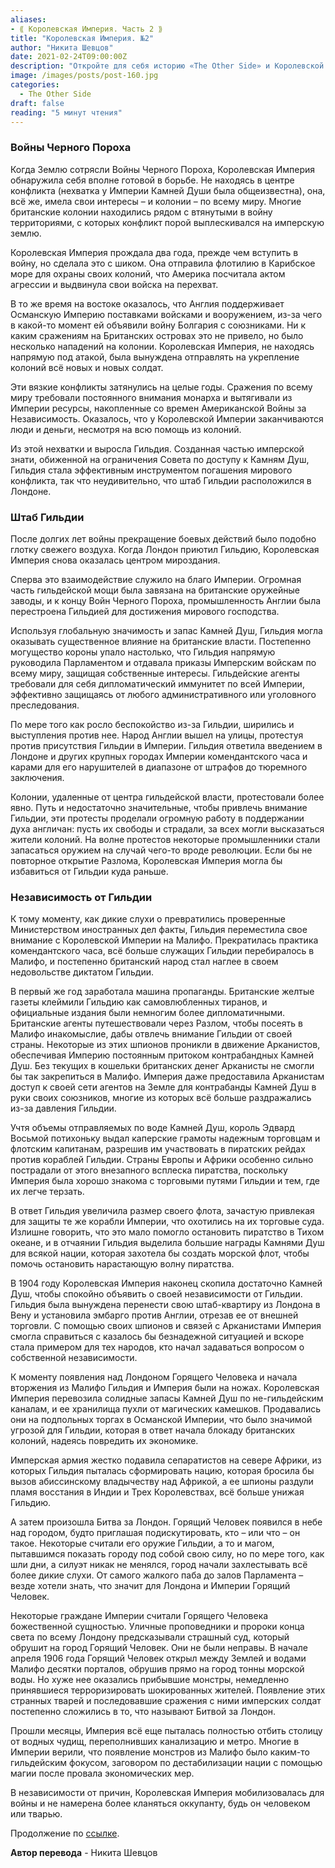 ```yaml
---
aliases: 
- ⟪ Королевская Империя. Часть 2 ⟫
title: "Королевская Империя. №2"
author: "Никита Шевцов"
date: 2021-02-24T09:00:00Z
description: "Откройте для себя историю «The Other Side» и Королевской империи во время Войн с черным порохом. Имея колонии по всему миру, Империя оказалась готовой бороться за свои интересы в разгар конфликта. Узнайте о битвах и испытаниях, с которыми столкнулась Империя в это неспокойное время."
image: /images/posts/post-160.jpg
categories:
  - The Other Side
draft: false
reading: "5 минут чтения"
---
```


### Войны Черного Пороха

Когда Землю сотрясли Войны Черного Пороха, Королевская Империя обнаружила себя вполне готовой в борьбе. Не находясь в центре конфликта (нехватка у Империи Камней Души была общеизвестна), она, всё же, имела свои интересы – и колонии – по всему миру. Многие британские колонии находились рядом с втянутыми в войну территориями, с которых конфликт порой выплескивался на имперскую землю.

Королевская Империя прождала два года, прежде чем вступить в войну, но сделала это с шиком. Она отправила флотилию в Карибское море для охраны своих колоний, что Америка посчитала актом агрессии и выдвинула свои войска на перехват.

В то же время на востоке оказалось, что Англия поддерживает Османскую Империю поставками войсками и вооружением, из-за чего в какой-то момент ей объявили войну Болгария с союзниками. Ни к каким сражениям на Британских островах это не привело, но было несколько нападений на колонии. Королевская Империя, не находясь напрямую под атакой, была вынуждена отправлять на укрепление колоний всё новых и новых солдат.

Эти вязкие конфликты затянулись на целые годы. Сражения по всему миру требовали постоянного внимания монарха и вытягивали из Империи ресурсы, накопленные со времен Американской Войны за Независимость. Оказалось, что у Королевской Империи заканчиваются люди и деньги, несмотря на всю помощь из колоний.

Из этой нехватки и выросла Гильдия. Созданная частью имперской знати, обиженной на ограничения Совета по доступу к Камням Душ, Гильдия стала эффективным инструментом погашения мирового конфликта, так что неудивительно, что штаб Гильдии расположился в Лондоне.

### Штаб Гильдии

После долгих лет войны прекращение боевых действий было подобно глотку свежего воздуха. Когда Лондон приютил Гильдию, Королевская Империя снова оказалась центром мироздания.

Сперва это взаимодействие служило на благо Империи. Огромная часть гильдейской мощи была завязана на британские оружейные заводы, и к концу Войн Черного Пороха, промышленность Англии была перестроена Гильдией для достижения мирового господства.

Используя глобальную значимость и запас Камней Душ, Гильдия могла оказывать существенное влияние на британские власти. Постепенно могущество короны упало настолько, что Гильдия напрямую руководила Парламентом и отдавала приказы Имперским войскам по всему миру, защищая собственные интересы. Гильдейские агенты требовали для себя дипломатический иммунитет по всей Империи, эффективно защищаясь от любого административного или уголовного преследования.

По мере того как росло беспокойство из-за Гильдии, ширились и выступления против нее. Народ Англии вышел на улицы, протестуя против присутствия Гильдии в Империи. Гильдия ответила введением в Лондоне и других крупных городах Империи комендантского часа и карами для его нарушителей в диапазоне от штрафов до тюремного заключения.

Колонии, удаленные от центра гильдейской власти, протестовали более явно. Путь и недостаточно значительные, чтобы привлечь внимание Гильдии, эти протесты проделали огромную работу в поддержании духа англичан: пусть их свободы и страдали, за всех могли высказаться жители колоний. На волне протестов некоторые промышленники стали запасаться оружием на случай чего-то вроде революции. Если бы не повторное открытие Разлома, Королевская Империя могла бы избавиться от Гильдии куда раньше.

### Независимость от Гильдии

К тому моменту, как дикие слухи о превратились проверенные Министерством иностранных дел факты, Гильдия переместила свое внимание с Королевской Империи на Малифо. Прекратилась практика комендантского часа, всё больше служащих Гильдии перебиралось в Малифо, и постепенно британский народ стал наглее в своем недовольстве диктатом Гильдии.

В первый же год заработала машина пропаганды. Британские желтые газеты клеймили Гильдию как самовлюбленных тиранов, и официальные издания были немногим более дипломатичными. Британские агенты путешествовали через Разлом, чтобы посеять в Малифо инакомыслие, дабы отвлечь внимание Гильдии от своей страны. Некоторые из этих шпионов проникли в движение Арканистов, обеспечивая Империю постоянным притоком контрабандных Камней Душ. Без текущих в кошельки британских денег Арканисты не смогли бы так закрепиться в Малифо. Империя даже предоставила Арканистам доступ к своей сети агентов на Земле для контрабанды Камней Душ в руки своих союзников, многие из которых всё больше раздражались из-за давления Гильдии.

Учтя объемы отправляемых по воде Камней Душ, король Эдвард Восьмой потихоньку выдал каперские грамоты надежным торговцам и флотским капитанам, разрешив им участвовать в пиратских рейдах против кораблей Гильдии. Страны Европы и Африки особенно сильно пострадали от этого внезапного всплеска пиратства, поскольку Империя была хорошо знакома с торговыми путями Гильдии и тем, где их легче терзать.

В ответ Гильдия увеличила размер своего флота, зачастую привлекая для защиты те же корабли Империи, что охотились на их торговые суда. Излишне говорить, что это мало помогло остановить пиратство в Тихом океане, и в отчаянии Гильдия выделила большие награды Камнями Душ для всякой нации, которая захотела бы создать морской флот, чтобы помочь остановить нарастающую волну пиратства.

В 1904 году Королевская Империя наконец скопила достаточно Камней Душ, чтобы спокойно объявить о своей независимости от Гильдии. Гильдия была вынуждена перенести свою штаб-квартиру из Лондона в Вену и установила эмбарго против Англии, отрезав ее от внешней торговли. С помощью своих шпионов и связей с Арканистами Империя смогла справиться с казалось бы безнадежной ситуацией и вскоре стала примером для тех народов, кто начал задаваться вопросом о собственной независимости.

К моменту появления над Лондоном Горящего Человека и начала вторжения из Малифо Гильдия и Империя были на ножах. Королевская Империя перевозила солидные запасы Камней Душ по не-гильдейским каналам, и ее хранилища пухли от магических камешков. Продавались они на подпольных торгах в Османской Империи, что было значимой угрозой для Гильдии, которая в ответ начала блокаду британских колоний, надеясь повредить их экономике.

Имперская армия жестко подавила сепаратистов на севере Африки, из которых Гильдия пыталась сформировать нацию, которая бросила бы вызов абиссинскому владычеству над Африкой, а ее шпионы раздули пламя восстания в Индии и Трех Королевствах, всё больше унижая Гильдию.

А затем произошла Битва за Лондон. Горящий Человек появился в небе над городом, будто приглашая подискутировать, кто – или что – он такое. Некоторые считали его оружие Гильдии, а то и магом, пытавшимся показать городу под собой свою силу, но по мере того, как шли дни, а силуэт никак не менялся, город начали захлестывать всё более дикие слухи. От самого жалкого паба до залов Парламента – везде хотели знать, что значит для Лондона и Империи Горящий Человек.

Некоторые граждане Империи считали Горящего Человека божественной сущностью. Уличные проповедники и пророки конца света по всему Лондону предсказывали страшный суд, который обрушит на город Горящий Человек. Они не были неправы. В начале апреля 1906 года Горящий Человек открыл между Землей и водами Малифо десятки порталов, обрушив прямо на город тонны морской воды. Но хуже нее оказались прибывшие монстры, немедленно принявшиеся терроризировать шокированных жителей. Появление этих странных тварей и последовавшие сражения с ними имперских солдат постепенно сложились в то, что называют Битвой за Лондон.

Прошли месяцы, Империя всё еще пыталась полностью отбить столицу от водных чудищ, переполнивших канализацию и метро. Многие в Империи верили, что появление монстров из Малифо было каким-то гильдейским фокусом, заговором по дестабилизации нации с помощью магии после провала экономических мер.

В независимости от причин, Королевская Империя мобилизовалась для войны и не намерена более кланяться оккупанту, будь он человеком или тварью.


Продолжение по [ссылке](http://malifaux.vercel.app/posts/post-161).


**Автор перевода** - Никита Шевцов